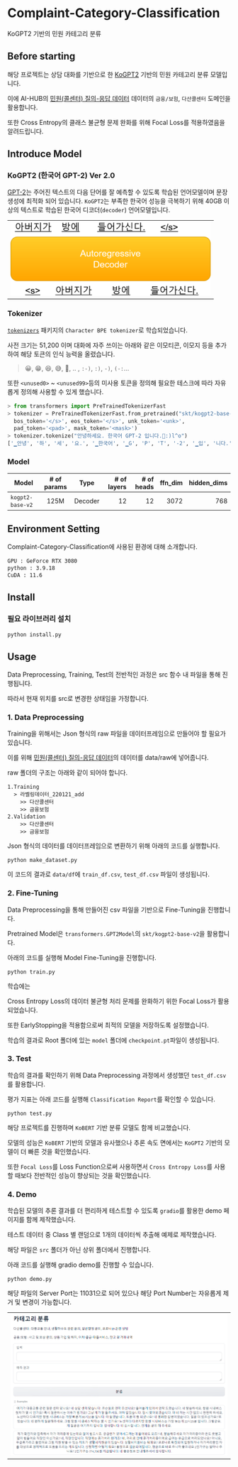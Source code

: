 # Complaint-Category-Classification
KoGPT2 기반의 민원 카테고리 분류
## Before starting
해당 프로젝트는 상담 대화를 기반으로 한 [KoGPT2](https://github.com/SKT-AI/KoGPT2?tab=readme-ov-file) 기반의 민원 카테고리 분류 모델입니다.

이에 AI-HUB의 [민원(콜센터) 질의-응답 데이터](https://www.aihub.or.kr/aihubdata/data/view.do?currMenu=&topMenu=&aihubDataSe=data&dataSetSn=98) 데이터의 `금융/보험`, `다산콜센터` 도메인을 활용합니다.

또한 Cross Entropy의 클래스 불균형 문제 완화를 위해 Focal Loss를 적용하였음을 알려드립니다.

## Introduce Model

### KoGPT2 (한국어 GPT-2) Ver 2.0

[GPT-2](https://openai.com/blog/better-language-models/)는 주어진 텍스트의 다음 단어를 잘 예측할 수 있도록 학습된 언어모델이며 문장 생성에 최적화 되어 있습니다. `KoGPT2`는 부족한 한국어 성능을 극복하기 위해 40GB 이상의 텍스트로 학습된 한국어 디코더(`decoder`) 언어모델입니다.

<table><tr><td>
    <center><img src="image/gpt2.png" width="452"/></center>
</td></tr>
</table>

### Tokenizer

[`tokenizers`](https://github.com/huggingface/tokenizers) 패키지의 `Character BPE tokenizer`로 학습되었습니다.

사전 크기는 51,200 이며 대화에 자주 쓰이는 아래와 같은 이모티콘, 이모지 등을 추가하여 해당 토큰의 인식 능력을 올렸습니다.
> 😀, 😁, 😆, 😅, 🤣, .. , `:-)`, `:)`, `-)`, `(-:`...

또한 `<unused0>` ~ `<unused99>`등의 미사용 토큰을 정의해 필요한 테스크에 따라 자유롭게 정의해 사용할 수 있게 했습니다.

```python
> from transformers import PreTrainedTokenizerFast
> tokenizer = PreTrainedTokenizerFast.from_pretrained("skt/kogpt2-base-v2",
  bos_token='</s>', eos_token='</s>', unk_token='<unk>',
  pad_token='<pad>', mask_token='<mask>')
> tokenizer.tokenize("안녕하세요. 한국어 GPT-2 입니다.😤:)l^o")
['▁안녕', '하', '세', '요.', '▁한국어', '▁G', 'P', 'T', '-2', '▁입', '니다.', '😤', ':)', 'l^o']
```

### Model

| Model       |  # of params |   Type   | # of layers  | # of heads | ffn_dim | hidden_dims |
|--------------|:----:|:-------:|--------:|--------:|--------:|--------------:|
| `kogpt2-base-v2` |  125M  |  Decoder |   12     | 12      | 3072    | 768 |

## Environment Setting
Complaint-Category-Classification에 사용된 환경에 대해 소개합니다.

  ```
  GPU : GeForce RTX 3080
  python : 3.9.18
  CuDA : 11.6
  ```

## Install
### 필요 라이브러리 설치

  ```
  python install.py
  ```

## Usage
Data Preprocessing, Training, Test의 전반적인 과정은 src 함수 내 파일을 통해 진행됩니다.

따라서 현재 위치를 src로 변경한 상태임을 가정합니다.

### 1. Data Preprocessing

Training을 위해서는 Json 형식의 raw 파일을 데이터프레임으로 만들어야 할 필요가 있습니다. 

이를 위해 [민원(콜센터) 질의-응답 데이터](https://www.aihub.or.kr/aihubdata/data/view.do?currMenu=&topMenu=&aihubDataSe=data&dataSetSn=98)의 데이터를 data/raw에 넣어줍니다.

raw 폴더의 구조는 아래와 같이 되어야 합니다.

  ```
  1.Training
    > 라벨링데이터_220121_add
      >> 다산콜센터
      >> 금융보험
  2.Validation
      >> 다산콜센터
      >> 금융보험
  ```

Json 형식의 데이터를 데이터프레임으로 변환하기 위해 아래의 코드를 실행합니다.

  ```
  python make_dataset.py
  ```
  
이 코드의 결과로 `data/df`에 `train_df.csv`, `test_df.csv` 파일이 생성됩니다.

### 2. Fine-Tuning

Data Preprocessing을 통해 만들어진 csv 파일을 기반으로 Fine-Tuning을 진행합니다.

Pretrained Model은 `transformers.GPT2Model`의 `skt/kogpt2-base-v2`을 활용합니다.

아래의 코드를 실행해 Model Fine-Tuning을 진행합니다.

  ```
  python train.py
  ```

학습에는

Cross Entropy Loss의 데이터 불균형 처리 문제를 완화하기 위한 Focal Loss가 활용되었습니다.

또한 EarlyStopping을 적용함으로써 최적의 모델을 저장하도록 설정했습니다.

학습의 결과로 Root 폴더에 있는 `model` 폴더에 `checkpoint.pt`파일이 생성됩니다.

### 3. Test

학습의 결과를 확인하기 위해 Data Preprocessing 과정에서 생성했던 `test_df.csv`를 활용합니다.

평가 지표는 아래 코드를 실행해 `Classification Report`를 확인할 수 있습니다.

  ```
  python test.py
  ```

해당 프로젝트를 진행하며 `KoBERT` 기반 분류 모델도 함께 비교했습니다.

모델의 성능은 `KoBERT` 기반의 모델과 유사했으나 추론 속도 면에서는 `KoGPT2` 기반의 모델이 더 빠른 것을 확인했습니다.

또한 `Focal Loss`를 Loss Function으로써 사용하면서 `Cross Entropy Loss`를 사용할 때보다 전반적인 성능이 향상되는 것을 확인했습니다.

### 4. Demo

학습된 모델의 추론 결과를 더 편리하게 테스트할 수 있도록 `gradio`를 활용한 demo 페이지를 함께 제작했습니다.

테스트 데이터 중 Class 별 랜덤으로 1개의 데이터씩 추출해 예제로 제작했습니다.

해당 파일은 `src` 폴더가 아닌 상위 폴더에서 진행합니다.

아래 코드를 실행해 gradio demo를 진행할 수 있습니다.

  ```
  python demo.py
  ```

해당 파일의 Server Port는 11031으로 되어 있으나 해당 Port Number는 자유롭게 제거 및 변경이 가능합니다.

<table><tr><td>
    <center><img src="image/demo.png"/></center>
</td></tr>
</table>
